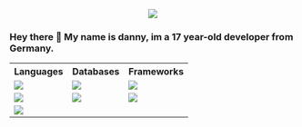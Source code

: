 <p align="center"><img src="https://capsule-render.vercel.app/api?type=waving&height=100&color=0:60efff,100:0061ff&text=Hey%20there%20👋&textBg=false&fontColor=FFFFFF&reversal=false&fontSize=50"/></p>
<h3>Hey there 👋 My name is danny, im a 17 year-old developer from Germany.</h3>
<table>
  <tr>
    <th>Languages</th>
    <th>Databases</th>
    <th>Frameworks</th>
  </tr>
  <tr>
    <td><img src="https://img.shields.io/badge/JavaScript-323330?style=for-the-badge&logo=javascript&logoColor=white&color=yellow" /></td>
    <td><img src="https://img.shields.io/badge/-MongoDB-13aa52?style=for-the-badge&logo=mongodb&logoColor=white" /></td>
    <td><img src="https://img.shields.io/badge/-electron-F1C40F?style=for-the-badge&labelColor=17202A&logo=electron&logoColor=61DBFB&color=17202A" /></td>
  </tr>
  <tr>
    <td><img src="https://img.shields.io/badge/Python-FFD43B?style=for-the-badge&logo=python&logoColor=white&labelColor=blue&color=blue" /></td>
    <td><img src="https://img.shields.io/badge/MySQL-4479A1?style=for-the-badge&logo=mysql&logoColor=white" /></td>
    <td><img src="https://img.shields.io/badge/Flask-000000?style=for-the-badge&logo=Flask&logoColor=black&color=white" /></td>
  </tr>
  <tr>
    <td><img src="https://img.shields.io/badge/Java-ED8B00?style=for-the-badge&logo=openjdk&logoColor=white" /></td>
  </tr>
</table>
